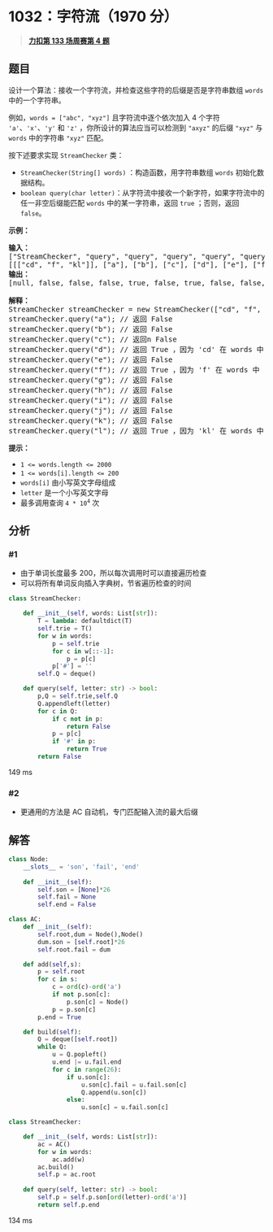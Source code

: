 # 1032：字符流（1970 分）


> <u>**[力扣第 133 场周赛第 4 题](https://leetcode.cn/problems/stream-of-characters/)**</u>

## 题目

<p>设计一个算法：接收一个字符流，并检查这些字符的后缀是否是字符串数组 <code>words</code> 中的一个字符串。</p>

<p>例如，<code>words = ["abc", "xyz"]</code> 且字符流中逐个依次加入 4 个字符 <code>'a'</code>、<code>'x'</code>、<code>'y'</code> 和 <code>'z'</code> ，你所设计的算法应当可以检测到 <code>"axyz"</code> 的后缀 <code>"xyz"</code> 与 <code>words</code> 中的字符串 <code>"xyz"</code> 匹配。</p>

<p>按下述要求实现 <code>StreamChecker</code> 类：</p>

<ul>
<li><code>StreamChecker(String[] words)</code> ：构造函数，用字符串数组 <code>words</code> 初始化数据结构。</li>
<li><code>boolean query(char letter)</code>：从字符流中接收一个新字符，如果字符流中的任一非空后缀能匹配 <code>words</code> 中的某一字符串，返回 <code>true</code> ；否则，返回 <code>false</code>。</li>
</ul>



<p><strong>示例：</strong></p>

<pre>
<strong>输入：</strong>
["StreamChecker", "query", "query", "query", "query", "query", "query", "query", "query", "query", "query", "query", "query"]
[[["cd", "f", "kl"]], ["a"], ["b"], ["c"], ["d"], ["e"], ["f"], ["g"], ["h"], ["i"], ["j"], ["k"], ["l"]]
<strong>输出：</strong>
[null, false, false, false, true, false, true, false, false, false, false, false, true]

<strong>解释：</strong>
StreamChecker streamChecker = new StreamChecker(["cd", "f", "kl"]);
streamChecker.query("a"); // 返回 False
streamChecker.query("b"); // 返回 False
streamChecker.query("c"); // 返回n False
streamChecker.query("d"); // 返回 True ，因为 'cd' 在 words 中
streamChecker.query("e"); // 返回 False
streamChecker.query("f"); // 返回 True ，因为 'f' 在 words 中
streamChecker.query("g"); // 返回 False
streamChecker.query("h"); // 返回 False
streamChecker.query("i"); // 返回 False
streamChecker.query("j"); // 返回 False
streamChecker.query("k"); // 返回 False
streamChecker.query("l"); // 返回 True ，因为 'kl' 在 words 中
</pre>



<p><strong>提示：</strong></p>

<ul>
<li><code>1 &lt;= words.length &lt;= 2000</code></li>
<li><code>1 &lt;= words[i].length &lt;= 200</code></li>
<li><code>words[i]</code> 由小写英文字母组成</li>
<li><code>letter</code> 是一个小写英文字母</li>
<li>最多调用查询 <code>4 * 10<sup>4</sup></code> 次</li>
</ul>




## 分析

### #1

- 由于单词长度最多 200，所以每次调用时可以直接遍历检查
- 可以将所有单词反向插入字典树，节省遍历检查的时间

```python
class StreamChecker:

    def __init__(self, words: List[str]):
        T = lambda: defaultdict(T)
        self.trie = T()
        for w in words:
            p = self.trie
            for c in w[::-1]:
                p = p[c]
            p['#'] = ''
        self.Q = deque()

    def query(self, letter: str) -> bool:
        p,Q = self.trie,self.Q
        Q.appendleft(letter)
        for c in Q:
            if c not in p:
                return False
            p = p[c]
            if '#' in p:
                return True
        return False
```
149 ms

### #2

- 更通用的方法是 AC 自动机，专门匹配输入流的最大后缀

## 解答


```python
class Node:
    __slots__ = 'son', 'fail', 'end'
    
    def __init__(self):
        self.son = [None]*26
        self.fail = None
        self.end = False

class AC:
    def __init__(self):
        self.root,dum = Node(),Node()
        dum.son = [self.root]*26
        self.root.fail = dum

    def add(self,s):
        p = self.root
        for c in s:
            c = ord(c)-ord('a')
            if not p.son[c]:
                p.son[c] = Node()
            p = p.son[c]
        p.end = True

    def build(self):
        Q = deque([self.root])
        while Q:
            u = Q.popleft()
            u.end |= u.fail.end
            for c in range(26):
                if u.son[c]:
                    u.son[c].fail = u.fail.son[c]
                    Q.append(u.son[c])
                else:
                    u.son[c] = u.fail.son[c]

class StreamChecker:

    def __init__(self, words: List[str]):
        ac = AC()
        for w in words:
            ac.add(w)
        ac.build()
        self.p = ac.root
        
    def query(self, letter: str) -> bool:
        self.p = self.p.son[ord(letter)-ord('a')]
        return self.p.end
```
134 ms
